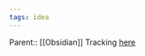 ```yaml
---
tags: idea
---
```

Parent:: [[Obsidian]]
Tracking [here](https://www.notion.so/quinndonnelly/bee1469a8efb48a59bc2377f384ba2fd?v=a8a65ef3f6874486b3344f928de04a94&p=ab8afdbff17545c19571fa73e8215565)